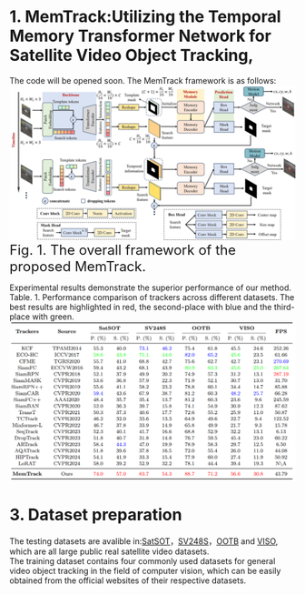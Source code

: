 # 1. MemTrack:Utilizing the Temporal Memory Transformer Network for Satellite Video Object Tracking,
The code will be opened soon. The MemTrack framework is as follows:
![image](framework.jpg)
<font size=5>Fig. 1. The overall framework of the proposed MemTrack.</font>  <br>

Experimental results demonstrate the superior performance of our method. <br>
Table. 1. Performance comparison of trackers across different datasets. The best results are highlighted in red, the second-place with blue and the third-place with green.
![image](table_result.png)
# 3. Dataset preparation
The testing datasets are avalible in:[SatSOT](http://www.csu.cas.cn/gb/kybm/sjlyzx/gcxx_sjj/sjj_wxxl/202106/t20210607_6080256.html)，[SV248S](https://github.com/xdai-dlgvv/SV248S)，[OOTB](https://github.com/YZCU/OOTB) and [VISO](https://github.com/QingyongHu/VISO), which are all large public real satellite video datasets. <br>
The training dataset contains four commonly used datasets for general video object tracking in the field of computer vision, which can be easily obtained from the official websites of their respective datasets.
